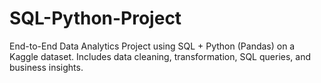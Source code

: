 # SQL-Python-Project
End-to-End Data Analytics Project using SQL + Python (Pandas) on a Kaggle dataset. Includes data cleaning, transformation, SQL queries, and business insights.
